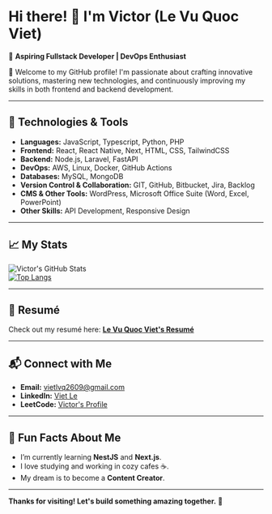 # Hi there! 👋 I'm Victor (Le Vu Quoc Viet)  
🚀 **Aspiring Fullstack Developer | DevOps Enthusiast**  

🌟 Welcome to my GitHub profile! I'm passionate about crafting innovative solutions, mastering new technologies, and continuously improving my skills in both frontend and backend development.  

---

## 🔧 **Technologies & Tools**  
- **Languages:** JavaScript, Typescript, Python, PHP
- **Frontend:** React, React Native, Next, HTML, CSS, TailwindCSS  
- **Backend:** Node.js, Laravel, FastAPI
- **DevOps:** AWS, Linux, Docker, GitHub Actions
- **Databases:** MySQL, MongoDB  
- **Version Control & Collaboration:** GIT, GitHub, Bitbucket, Jira, Backlog
- **CMS & Other Tools:** WordPress, Microsoft Office Suite (Word, Excel, PowerPoint)
- **Other Skills:** API Development, Responsive Design

---

## 📈 **My Stats**  
![Victor's GitHub Stats](https://github-readme-stats.vercel.app/api?username=vietlvq2609&show_icons=true&theme=radical)  
[![Top Langs](https://github-readme-stats.vercel.app/api/top-langs/?username=vietlvq2609&layout=compact&theme=radical)](https://github.com/anuraghazra/github-readme-stats)

---

## 🌟 **Resumé**  
Check out my resumé here:  [**Le Vu Quoc Viet's Resumé**](https://drive.google.com/file/d/1z9pWiVRrDkIdfZ_LXn3UgW_6YdtKWIJm/view?usp=sharing)  

---

## 📬 **Connect with Me**  
- **Email:** [vietlvq2609@gmail.com](mailto:vietlvq2609@gmail.com)  
- **LinkedIn:** [Viet Le](https://www.linkedin.com/in/vietle2609)  
- **LeetCode:** [Victor's Profile](https://leetcode.com/u/vietlvq2609)

---

## 🎯 **Fun Facts About Me**  
- I’m currently learning **NestJS** and **Next.js**.  
- I love studying and working in cozy cafes ☕.  
- My dream is to become a **Content Creator**.  

---

**Thanks for visiting! Let's build something amazing together.** 🌟  
